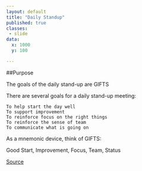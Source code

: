 ```yaml
---
layout: default
title: "Daily Standup"
published: true
classes:
 - slide
data:
  x: 1000
  y: 100

---
```


##Purpose

The goals of the daily stand-up are GIFTS

There are several goals for a daily stand-up meeting:

    To help start the day well
    To support improvement
    To reinforce focus on the right things
    To reinforce the sense of team
    To communicate what is going on

As a mnemonic device, think of GIFTS:

Good Start, Improvement, Focus, Team, Status

[Source](http://martinfowler.com/articles/itsNotJustStandingUp.html)
